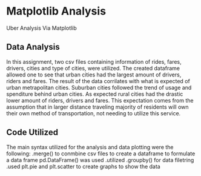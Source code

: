 # Matplotlib Analysis
Uber Analysis Via Matplotlib 
## Data Analysis 
In this assignment, two csv files containing information of rides, fares, drivers, cities and type of cities, were utilized. The created dataframe allowed one to see that urban cities had the largest amount of drivers, riders and fares. The result of the data corrilates with what is expected of urban metrapolitan cities. Suburban cities followed the trend of usage and spenditure behind urban cities. As expected rural cities had the drastic lower amount of riders, drivers and fares. This expectation comes from the assumption that in larger distance traveling majority of residents will own their own method of transportation, not needing to utilize this service. 
## Code Utilized 
The main syntax utilized for the analysis and data plotting were the following:
  .merge() to conmbine csv files to create a dataframe
   to formulate a data frame pd.DataFrame() was used 
   .utilized .groupby() for data filetring 
   .used plt.pie and plt.scatter to create graphs to show the data 
   
